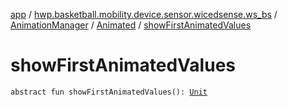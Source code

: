 [app](../../../index.md) / [hwp.basketball.mobility.device.sensor.wicedsense.ws_bs](../../index.md) / [AnimationManager](../index.md) / [Animated](index.md) / [showFirstAnimatedValues](.)

# showFirstAnimatedValues

`abstract fun showFirstAnimatedValues(): `[`Unit`](https://kotlinlang.org/api/latest/jvm/stdlib/kotlin/-unit/index.html)